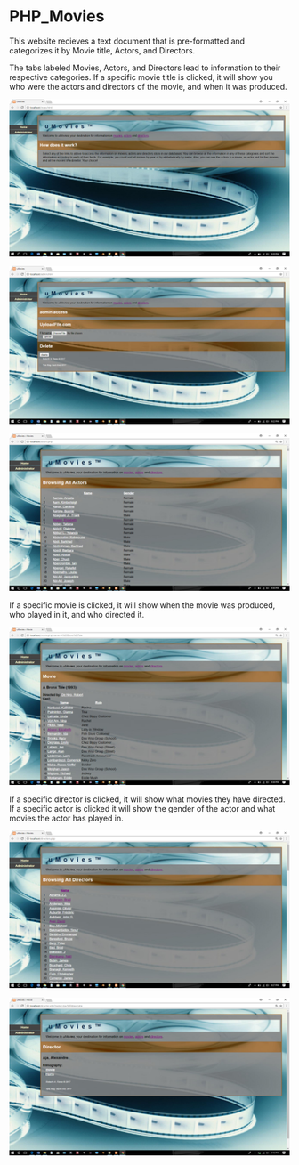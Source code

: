 # PHP_Movies
This website recieves a text document that is pre-formatted and categorizes it by Movie title, Actors, and Directors.


<p> The tabs labeled Movies, Actors, and Directors lead to information to their respective categories. If a specific movie title is clicked, it will show you who were the actors and directors of the movie, and when it was produced. </p>

![alt text](https://raw.githubusercontent.com/TyreKing/PHP_Movies/master/home.png)

![alt text](https://raw.githubusercontent.com/TyreKing/PHP_Movies/master/admin.png)

![alt text](https://raw.githubusercontent.com/TyreKing/PHP_Movies/master/Actors.png)

<p>If a specific movie is clicked, it will show when the movie was produced, who played in it, and who directed it.</p>

![alt text](https://raw.githubusercontent.com/TyreKing/PHP_Movies/master/Movie.png)


<p> If a specific director is clicked, it will show what movies they have directed. If a specific actor is clicked it will show the gender of the actor and what movies the actor has played in.</p>

![alt text](https://raw.githubusercontent.com/TyreKing/PHP_Movies/master/Directors.png)

![alt text](https://raw.githubusercontent.com/TyreKing/PHP_Movies/master/director.png)






